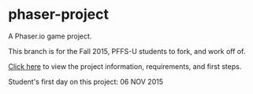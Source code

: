 # phaser-project
A Phaser.io game project.

This branch is for the Fall 2015, PFFS-U students to fork, and work off of.

[Click here](https://docs.google.com/presentation/d/1iEH4kFhQaYD0u4LHXprCh9t_6NCZ4hRnMFrcKg06s0U/edit?usp=sharing) to view the project information, requirements, and first steps.

Student's first day on this project: 06 NOV 2015

